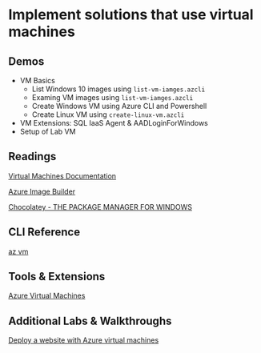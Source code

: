 # Implement solutions that use virtual machines

## Demos

- VM Basics
    - List Windows 10 images using `list-vm-iamges.azcli`
    - Examing VM images using `list-vm-iamges.azcli` 
    - Create Windows VM using Azure CLI and Powershell
    - Create Linux VM using `create-linux-vm.azcli`
- VM Extensions: SQL IaaS Agent & AADLoginForWindows
- Setup of Lab VM    

## Readings

[Virtual Machines Documentation](https://docs.microsoft.com/en-us/azure/virtual-machines/)

[Azure Image Builder](https://docs.microsoft.com/en-us/azure/virtual-machines/image-builder-overview)

[Chocolatey - THE PACKAGE MANAGER FOR WINDOWS](https://chocolatey.org/)

## CLI Reference

[az vm](https://docs.microsoft.com/en-us/cli/azure/vm?view=azure-cli-latest)

## Tools & Extensions

[Azure Virtual Machines](https://marketplace.visualstudio.com/items?itemName=ms-azuretools.vscode-azurevirtualmachines)

## Additional Labs & Walkthroughs

[Deploy a website with Azure virtual machines](https://docs.microsoft.com/en-us/learn/paths/deploy-a-website-with-azure-virtual-machines/)
